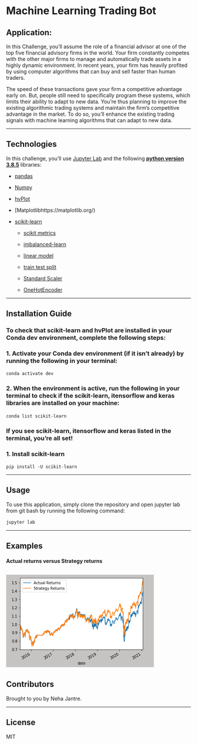 # Machine Learning Trading Bot

## Application:
In this Challenge, you’ll assume the role of a financial advisor at one of the top five financial advisory firms in the world. Your firm constantly competes with the other major firms to manage and automatically trade assets in a highly dynamic environment. In recent years, your firm has heavily profited by using computer algorithms that can buy and sell faster than human traders.

The speed of these transactions gave your firm a competitive advantage early on. But, people still need to specifically program these systems, which limits their ability to adapt to new data. You’re thus planning to improve the existing algorithmic trading systems and maintain the firm’s competitive advantage in the market. To do so, you’ll enhance the existing trading signals with machine learning algorithms that can adapt to new data.

---
## Technologies

In this challenge, you’ll use [Jupyter Lab](https://jupyterlab.readthedocs.io/en/stable/) and the following  **[python version 3.8.5](https://www.python.org/downloads/)** libraries:


* [pandas](https://pandas.pydata.org/docs/)
* [Numpy](https://numpy.org/)
* [hvPlot](https://hvplot.holoviz.org/)
* [Matplotlibhttps://matplotlib.org/)

* [scikit-learn](https://scikit-learn.org/stable/)
    * [scikit metrics](https://scikit-learn.org/stable/modules/model_evaluation.html) 
    *  [imbalanced-learn](https://imbalanced-learn.org/stable/) 
    *  [linear model](https://scikit-learn.org/stable/modules/linear_model.html)
    * [train test split](https://scikit-learn.org/stable/modules/generated/sklearn.model_selection.train_test_split.html) 

    *  [Standard Scaler](https://scikit-learn.org/stable/modules/generated/sklearn.preprocessing.StandardScaler.html)
    * [OneHotEncoder](https://scikit-learn.org/stable/modules/generated/sklearn.preprocessing.OneHotEncoder.html)
---
## Installation Guide


  ### To check that scikit-learn and hvPlot are installed in your Conda dev environment, complete the following steps:

  ### 1. Activate your Conda dev environment (if it isn’t already) by running the following in your terminal:
```
conda activate dev
```
### 2. When the environment is active, run the following in your terminal to check if the scikit-learn, itensorflow and keras libraries are installed on your machine:
```
conda list scikit-learn
```
### If you see scikit-learn, itensorflow and keras listed in the terminal, you’re all set!

  ### 1. Install scikit-learn
```
pip install -U scikit-learn
```

---
## Usage

To use this application, simply clone the repository and open jupyter lab from git bash by running the following command:

```python
jupyter lab
```
---
## Examples
#### Actual returns versus Strategy returns
![image](Images/returns.png)
---
## Contributors

Brought to you by Neha Jantre.

---

## License

MIT